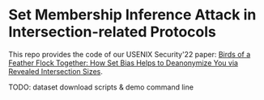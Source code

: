 # Set Membership Inference Attack in Intersection-related Protocols

This repo provides the code of our USENIX Security'22 paper: [Birds of a Feather Flock Together: How Set Bias Helps to Deanonymize You via Revealed Intersection Sizes](https://www.usenix.org/conference/usenixsecurity22/presentation/guo).

TODO: dataset download scripts & demo command line
